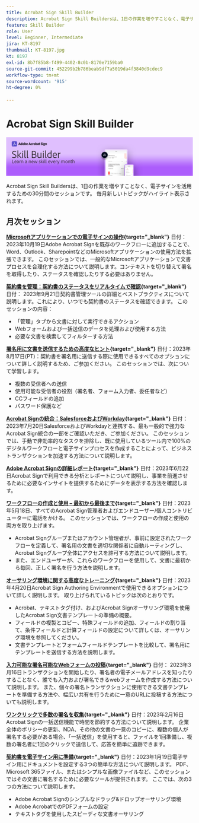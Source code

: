 ```yaml
---
title: Acrobat Sign Skill Builder
description: Acrobat Sign Skill Buildersは、1日の作業を増やすことなく、電子サインを活用するための30分間のセッションです
feature: Skill Builder
role: User
level: Beginner, Intermediate
jira: KT-8197
thumbnail: KT-8197.jpg
kt: 8197
exl-id: 8b7f85b8-f499-4402-8c0b-8170e7159ba0
source-git-commit: 452299b2b786beab9df7a5019da4f3840d9cdec9
workflow-type: tm+mt
source-wordcount: '915'
ht-degree: 0%

---
```


# Acrobat Sign Skill Builder

![スキルビルダーバナー](../assets/SB_Hero.png)

Acrobat Sign Skill Buildersは、1日の作業を増やすことなく、電子サインを活用するための30分間のセッションです。 毎月新しいトピックがハイライト表示されます。

## 月次セッション

**[Microsoftアプリケーションでの電子サインの操作](https://teamwork.adobe.com/adobe-sign-skill-builder/attendease/networking/experience/7c88319e-04b7-4560-aad3-ba288d5cfc76/3bd16192-c4c9-4d66-9b1c-575ddcc3c6bb){target="_blank"}**
日付： 2023年10月19日Adobe Acrobat Signを既存のワークフローに追加することで、Word、Outlook、SharepointなどのMicrosoftアプリケーションの使用方法を拡張できます。 このセッションでは、一般的なMicrosoftアプリケーションで文書プロセスを合理化する方法について説明します。コンテキストを切り替えて署名を取得したり、ステータスを確認したりする必要はありません。

**[契約書を管理：契約書のステータスをリアルタイムで確認](https://teamwork.adobe.com/adobe-sign-skill-builder/attendease/networking/experience/d326c8ab-3173-4c95-9e5a-0afeff4ce006/4bae4b11-516b-4e50-8f10-d116538fd710){target="_blank"}**
日付： 2023年9月21日契約書管理ツールの詳細とベストプラクティスについて説明します。これにより、いつでも契約書のステータスを確認できます。 このセッションの内容：

* 「管理」タブから文書に対して実行できるアクション
* Webフォームおよび一括送信のデータを処理および使用する方法
* 必要な文書を検索してフィルターする方法

**[署名用に文書を送信するための高度なヒント](https://teamwork.adobe.com/adobe-sign-skill-builder/attendease/networking/experience/4c4e8632-ba24-445f-a567-a9e76429bdf5/0a2f68ed-9a21-4911-9e38-15943c0e3f9a){target="_blank"}**
日付：2023年8月17日(PT)：契約書を署名用に送信する際に使用できるすべてのオプションについて詳しく説明するため、ご参加ください。 このセッションでは、次について学習します。

* 複数の受信者への送信
* 使用可能な受信者の役割（署名者、フォーム入力者、委任者など）
* CCフィールドの追加
* パスワード保護など

**[Acrobat Signの統合：SalesforceおよびWorkday](https://teamwork.adobe.com/adobe-sign-skill-builder/attendease/networking/experience/8409ba8b-e4ee-4e99-80cc-33902027b80e/307d147e-4b85-4330-81af-5929f0dc5ae4){target="_blank"}**
日付： 2023年7月20日SalesforceおよびWorkdayと連携する、最も一般的で強力なAcrobat Sign統合の一部をご確認いただき、ご参加ください。 このセッションでは、手動で非効率的なタスクを排除し、既に使用しているツール内で100%のデジタルワークフローと電子サインプロセスを作成することによって、ビジネストランザクションを加速する方法について説明します。

**[Adobe Acrobat Signの詳細レポート](https://adobe-sign-skill-builder.joinus.adobeevents.com/attendease/networking/experience/fa28b18d-ab38-47d4-8ae8-3e0161550bd3/60081eb2-f8a3-45b6-9d75-4f3a53b4c53a){target="_blank"}**
日付：2023年6月22日Acrobat Signで利用できる分析とレポートについて説明し、事業を前進させるために必要なインサイトを提供するためにデータを表示する方法を確認します。

**[ワークフローの作成と使用 – 最初から最後まで](https://teamwork.adobe.com/adobe-sign-skill-builder/attendease/networking/experience/0fc7ccc5-eb36-47f0-a0d3-1fa3648c8fcf/42a9bbad-0a54-4c8c-8002-597d549600fe){target="_blank"}**
日付：2023年5月18日、すべてのAcrobat Sign管理者およびエンドユーザー/個人コントリビューターに電話をかける。 このセッションでは、ワークフローの作成と使用の両方を取り上げます。

* Acrobat Signグループまたはアカウント管理者が、事前に設定されたワークフローを定義して、署名用の文書を適切な関係者に自動ルーティングし、Acrobat Signグループ全体にアクセスを許可する方法について説明します。
* また、エンドユーザーが、これらのワークフローを使用して、文書に最初から毎回、正しく署名を行う方法を説明します。

**[オーサリング環境に関する高度なトレーニング](https://adobe-sign-skill-builder.joinus.adobeevents.com/attendease/networking/experience/30c06b3c-60f7-4293-9cd2-2544104d9140/85ffced9-7613-4382-b3a3-43ba227af5ba){target="_blank"}**
日付：2023年4月20日Acrobat Sign Authoring Environmentで使用できるオプションについて詳しく説明します。 取り上げられているトピックは次のとおりです。

* Acrobat、テキストタグ付け、およびAcrobat Signオーサリング環境を使用したAcrobat Sign文書テンプレートの準備の概要。
* フィールドの複製とコピー、特殊フィールドの追加、フィールドの割り当て、条件フィールドと計算フィールドの設定について詳しくは、オーサリング環境を参照してください。
* 文書テンプレートとフォームフィールドテンプレートを比較して、署名用にテンプレートを送信する方法を説明します。

**[入力可能な署名可能なWebフォームの投稿](https://adobe-sign-skill-builder.joinus.adobeevents.com/attendease/networking/experience/265580bf-245a-4751-9b51-c6877192d13a/9ae41cae-a53e-4b71-a748-2df0ee2e14c8){target="_blank"}**
日付： 2023年3月16日トランザクションを開始したり、署名者の電子メールアドレスを知ったりすることなく、誰でも入力および署名できるwebフォームを作成する方法について説明します。 また、個々の署名トランザクションに使用できる文書テンプレートを準備する方法や、幅広い共有を行うために一意のURLに投稿する方法についても説明します。

**[ワンクリックで多数の署名を収集](https://adobe-sign-skill-builder.joinus.adobeevents.com/attendease/networking/experience/552e5165-8762-4c73-9d41-8215d48a62cc/9d88acde-96fa-4d83-89e3-1296b94f4d90){target="_blank"}**
日付：2023年2月16日Acrobat Signの一括送信機能で時間を節約する方法について説明します。 企業全体のポリシーの更新、NDA、その他の文書の一意のコピーに、複数の個人が署名する必要がある場合、「一括送信」を使用すると、ファイルを1回準備し、複数の署名者に1回のクリックで送信して、応答を簡単に追跡できます。

**[契約書を電子サイン用に準備](https://adobe-sign-skill-builder.joinus.adobeevents.com/attendease/networking/experience/c08f6e7e-2ced-48b8-8245-548302fe2df3/15f504a9-3420-4372-83c8-168115f15cbb){target="_blank"}**
日付：2023年1月19日電子サイン用にドキュメントを設定する3つの簡単な方法について説明します。 PDF、Microsoft 365ファイル、またはシンプルな画像ファイルなど、このセッションではその文書に署名するために必要なツールが提供されます。 ここでは、次の3つの方法について説明します。

* Adobe Acrobat Signのシンプルなドラッグ&amp;ドロップオーサリング環境
* Adobe AcrobatでのPDFフォームの設定
* テキストタグを使用したスピーディな文書オーサリング